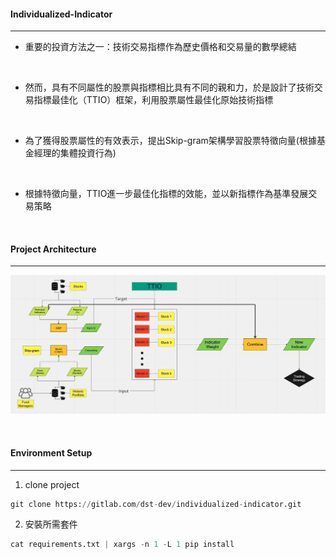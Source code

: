 #### Individualized-Indicator
---
* 重要的投資方法之一：技術交易指標作為歷史價格和交易量的數學總結

<br>

* 然而，具有不同屬性的股票與指標相比具有不同的親和力，於是設計了技術交易指標最佳化（TTIO）框架，利用股票屬性最佳化原始技術指標

<br>

* 為了獲得股票屬性的有效表示，提出Skip-gram架構學習股票特徵向量(根據基金經理的集體投資行為)

<br>

* 根據特徵向量，TTIO進一步最佳化指標的效能，並以新指標作為基準發展交易策略

<br>

#### Project Architecture
---
![](Image/image_1.png)

<br>

#### Environment Setup
---

1. clone project

```python
git clone https://gitlab.com/dst-dev/individualized-indicator.git
```

2. 安裝所需套件

```python
cat requirements.txt | xargs -n 1 -L 1 pip install
```